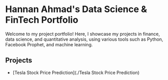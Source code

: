 # Hannan Ahmad's Data Science & FinTech Portfolio

Welcome to my project portfolio! Here, I showcase my projects in finance, data science, and quantitative analysis, using various tools such as Python, Facebook Prophet, and machine learning.

## Projects

- [Tesla Stock Price Prediction](./Tesla Stock Price Prediction)

